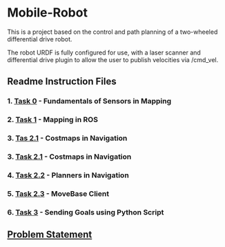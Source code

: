 # Mobile-Robot
This is a project based on the control and path planning of a two-wheeled differential drive robot.

The robot URDF is fully configured for use, with a laser scanner and differential drive plugin to allow the user to publish velocities via /cmd_vel.

## Readme Instruction Files   
### 1. [Task 0](Assets/Task0.md) - Fundamentals of Sensors in Mapping
### 2. [Task 1](Assets/Task1.md) - Mapping in ROS
### 3. [Tas 2.1](Assets/Task2.1.md) - Costmaps in Navigation
### 3. [Task 2.1](Assets/Task2.1.md) - Costmaps in Navigation
### 4. [Task 2.2](Assets/Task2.2.md) - Planners in Navigation
### 5. [Task 2.3](Assets/Task2.3.md) - MoveBase Client
### 6. [Task 3](Assets/Task3.md) - Sending Goals using Python Script

## [Problem Statement](Assets/Problem_statement.md)
